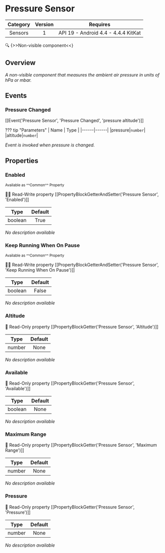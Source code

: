 # Pressure Sensor

| Category | Version | Requires |
|:--------:|:-------:|:--------:|
|Sensors|1|API 19 - Android 4.4 - 4.4.4 KitKat|

:mag: {>>Non-visible component<<}

## Overview

_A non-visible component that measures the ambient air pressure in units of hPa or mbar._

## Events

### Pressure Changed

[[Event('Pressure Sensor', 'Pressure Changed', 'pressure altitude')]]

??? tip "Parameters"
    | Name | Type |
    |------|------|
    |pressure|`number`|
    |altitude|`number`|


_Event is invoked when pressure is changed._

## Properties

### Enabled

<small>Available as ^^Common^^ Property</small>

:eyes::pencil: Read-Write property
[[PropertyBlockGetterAndSetter('Pressure Sensor', 'Enabled')]]

| Type | Default |
|:----:|:-------:|
|boolean|True|

_No description available_

### Keep Running When On Pause

<small>Available as ^^Common^^ Property</small>

:eyes::pencil: Read-Write property
[[PropertyBlockGetterAndSetter('Pressure Sensor', 'Keep Running When On Pause')]]

| Type | Default |
|:----:|:-------:|
|boolean|False|

_No description available_

### Altitude

:eyes: Read-Only property
[[PropertyBlockGetter('Pressure Sensor', 'Altitude')]]

| Type | Default |
|:----:|:-------:|
|number|None|

_No description available_

### Available

:eyes: Read-Only property
[[PropertyBlockGetter('Pressure Sensor', 'Available')]]

| Type | Default |
|:----:|:-------:|
|boolean|None|

_No description available_

### Maximum Range

:eyes: Read-Only property
[[PropertyBlockGetter('Pressure Sensor', 'Maximum Range')]]

| Type | Default |
|:----:|:-------:|
|number|None|

_No description available_

### Pressure

:eyes: Read-Only property
[[PropertyBlockGetter('Pressure Sensor', 'Pressure')]]

| Type | Default |
|:----:|:-------:|
|number|None|

_No description available_